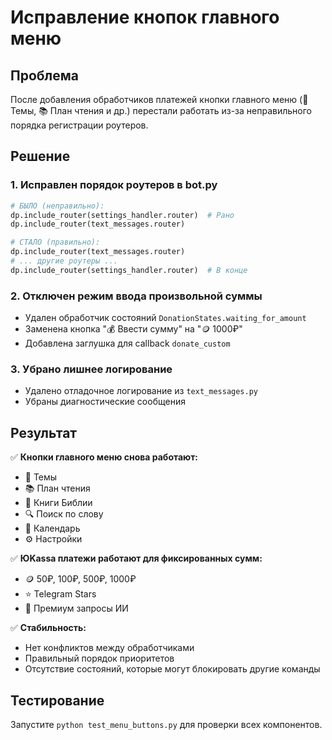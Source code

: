 # Исправление кнопок главного меню

## Проблема
После добавления обработчиков платежей кнопки главного меню (🎯 Темы, 📚 План чтения и др.) перестали работать из-за неправильного порядка регистрации роутеров.

## Решение

### 1. Исправлен порядок роутеров в bot.py
```python
# БЫЛО (неправильно):
dp.include_router(settings_handler.router)  # Рано
dp.include_router(text_messages.router)

# СТАЛО (правильно):
dp.include_router(text_messages.router)
# ... другие роутеры ...
dp.include_router(settings_handler.router)  # В конце
```

### 2. Отключен режим ввода произвольной суммы
- Удален обработчик состояний `DonationStates.waiting_for_amount`
- Заменена кнопка "💰 Ввести сумму" на "🪙 1000₽"
- Добавлена заглушка для callback `donate_custom`

### 3. Убрано лишнее логирование
- Удалено отладочное логирование из `text_messages.py`
- Убраны диагностические сообщения

## Результат

✅ **Кнопки главного меню снова работают:**
- 🎯 Темы
- 📚 План чтения  
- 📖 Книги Библии
- 🔍 Поиск по слову
- 📅 Календарь
- ⚙️ Настройки

✅ **ЮKassa платежи работают для фиксированных сумм:**
- 🪙 50₽, 100₽, 500₽, 1000₽
- ⭐ Telegram Stars
- 💎 Премиум запросы ИИ

✅ **Стабильность:**
- Нет конфликтов между обработчиками
- Правильный порядок приоритетов
- Отсутствие состояний, которые могут блокировать другие команды

## Тестирование
Запустите `python test_menu_buttons.py` для проверки всех компонентов.